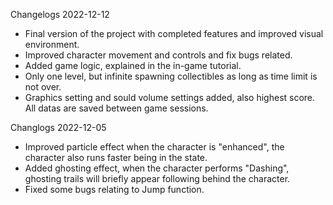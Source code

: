 Changelogs 2022-12-12
 - Final version of the project with completed features and improved visual environment.
 - Improved character movement and controls and fix bugs related.
 - Added game logic, explained in the in-game tutorial.
 - Only one level, but infinite spawning collectibles as long as time limit is not over.
 - Graphics setting and sould volume settings added, also highest score. All datas are saved between game sessions.


Changlogs 2022-12-05
 - Improved particle effect when the character is "enhanced", the character also runs faster being in the state.
 - Added ghosting effect, when the character performs "Dashing", ghosting trails will briefly appear following behind the character.
 - Fixed some bugs relating to Jump function.
